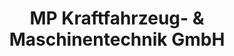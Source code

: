 ---
title: "MP Kraftfahrzeug- & Maschinentechnik GmbH"
url: /neuenkirchen/mp-kraftfahrzeug-und-maschinentechnik-gmbh/
shop: Autowerkstatt
---